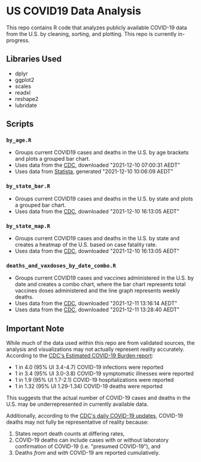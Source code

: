 # US COVID19 Data Analysis

This repo contains R code that analyzes publicly available COVID-19 data from the U.S. by cleaning, sorting, and plotting. This repo is currently in-progress.

## Libraries Used
- dplyr
- ggplot2
- scales
- readxl
- reshape2
- lubridate

## Scripts
### `by_age.R`
- Groups current COVID19 cases and deaths in the U.S. by age brackets and plots a grouped bar chart.
- Uses data from the [CDC](https://data.cdc.gov/api/views/9bhg-hcku/rows.csv?accessType=DOWNLOAD), downloaded "2021-12-10 07:00:31 AEDT" 
- Uses data from [Statista](https://www.statista.com/statistics/1254271/us-total-number-of-covid-cases-by-age-group/), generated "2021-12-10 10:06:09 AEDT"

### `by_state_bar.R`
- Groups current COVID19 cases and deaths in the U.S. by state and plots a grouped bar chart.
- Uses data from the [CDC](https://data.cdc.gov/api/views/9mfq-cb36/rows.csv?accessType=DOWNLOAD), downloaded "2021-12-10 16:13:05 AEDT"

### `by_state_map.R`
- Groups current COVID19 cases and deaths in the U.S. by state and creates a heatmap of the U.S. based on case fatality rate.
- Uses data from the [CDC](https://data.cdc.gov/api/views/9mfq-cb36/rows.csv?accessType=DOWNLOAD), downloaded "2021-12-10 16:13:05 AEDT"

### `deaths_and_vaxdoses_by_date_combo.R`
- Groups current COVID19 cases and vaccines administered in the U.S. by date and creates a combo chart, where the bar chart represents total vaccines doses administered and the line graph represents weekly deaths.
- Uses data from the [CDC](https://data.cdc.gov/api/views/unsk-b7fc/rows.csv?accessType=DOWNLOAD), downloaded "2021-12-11 13:16:14 AEDT"
- Uses data from the [CDC](https://data.cdc.gov/api/views/vsak-wrfu/rows.csv?accessType=DOWNLOAD), downloaded "2021-12-11 13:28:40 AEDT"

## Important Note
While much of the data used within this repo are from validated sources, the analysis and visualizations may not actually represent reality accurately.
According to the [CDC's Estimated COVID-19 Burden report](https://www.cdc.gov/coronavirus/2019-ncov/cases-updates/burden.html):

- 1 in 4.0 (95% UI 3.4-4.7) COVID-19 infections were reported
- 1 in 3.4 (95% UI 3.0-3.8) COVID-19 symptomatic illnesses were reported
- 1 in 1.9 (95% UI 1.7-2.1) COVID-19 hospitalizations were reported
- 1 in 1.32 (95% UI 1.29-1.34) COVID-19 deaths were reported

This suggests that the actual number of COVID-19 cases and deaths in the U.S. may be underrepresented in currently available data. 

Additionally, according to the [CDC's daily COVID-19 updates](https://www.cdc.gov/nchs/nvss/vsrr/covid19/index.htm), COVID-19 deaths may not fully be representative of reality because:

1. States report death counts at differing rates,
2. COVID-19 deaths can include cases with or without laboratory confirmation of COVID-19 (i.e. "presumed COVID-19"), and
3. Deaths *from* and *with* COVID-19 are reported cumulatively.